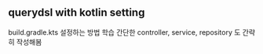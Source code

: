 ## querydsl with kotlin setting

build.gradle.kts 설정하는 방법 학습
간단한 controller, service, repository 도 간략히 작성해봄